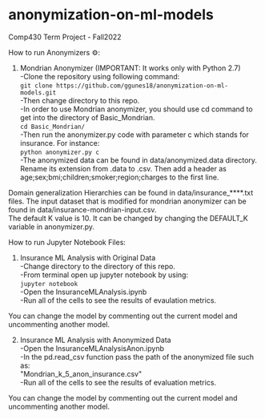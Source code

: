 # anonymization-on-ml-models
Comp430 Term Project - Fall2022


How to run Anonymizers :gear::

1) Mondrian Anonymizer (IMPORTANT: It works only with Python 2.7)<br>
-Clone the repository using following command:<br>
``` git clone https://github.com/ggunes18/anonymization-on-ml-models.git ```<br>
-Then change directory to this repo.<br>
-In order to use Mondrian anonymizer, you should use cd command to get into the directory of Basic_Mondrian.<br>
``` cd Basic_Mondrian/ ```<br>
-Then run the anonymizer.py code with parameter c which stands for insurance. For instance:<br>
``` python anonymizer.py c ```<br>
-The anonymized data can be found in data/anonymized.data directory. Rename its extension from .data to .csv. Then add a header as age;sex;bmi;children;smoker;region;charges to the first line.<br>

Domain generalization Hierarchies can be found in data/insurance_****.txt files. The input dataset that is modified for mondrian anonymizer can be found in data/insurance-mondrian-input.csv. <br>
The default K value is 10. It can be changed by changing the DEFAULT_K variable in anonymizer.py.<br>

How to run Jupyter Notebook Files:<br>
1) Insurance ML Analysis with Original Data<br>
-Change directory to the directory of this repo.<br>
-From terminal open up jupyter notebook by using:<br>
``` jupyter notebook ```<br>
-Open the InsuranceMLAnalysis.ipynb<br>
-Run all of the cells to see the results of evaulation metrics.<br>

You can change the model by commenting out the current model and uncommenting another model.<br>

2) Insurance ML Analysis with Anonymized Data<br>
-Open the InsuranceMLAnalysisAnon.ipynb<br>
-In the pd.read_csv function pass the path of the anonymized file such as:<br>
"Mondrian_k_5_anon_insurance.csv"<br>
-Run all of the cells to see the results of evaluation metrics.<br>

You can change the model by commenting out the current model and uncommenting another model.<br>

